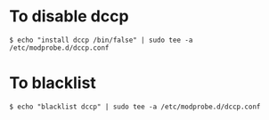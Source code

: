 # To disable dccp
    $ echo "install dccp /bin/false" | sudo tee -a /etc/modprobe.d/dccp.conf

# To blacklist
    $ echo "blacklist dccp" | sudo tee -a /etc/modprobe.d/dccp.conf
